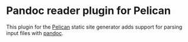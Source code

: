 
Pandoc reader plugin for Pelican
================================

This plugin for the [Pelican](https://github.com/getpelican/pelican) static site
generator adds support for parsing input files with [pandoc](https://github.com/jgm/pandoc).


